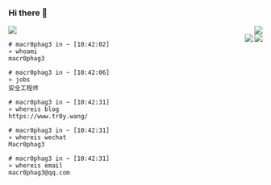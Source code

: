 ### Hi there 👋

<img align="right" style="display:block" src="https://img.shields.io/badge/Language-Python-brightgreen?style=flat&logo=c%2b%2b" />

<img style="display:block" src="https://img.shields.io/badge/Platform-Linux-brightgreen?style=flat&logo=red%20hat" />

<img align="right" style="display:block" src="https://github-readme-stats.vercel.app/api?username=Macr0phag3&show_icons=true&icon_color=CE1D2D&text_color=718096&bg_color=ffffff&hide_title=true">

<img align="right" style="display:block" src="https://img.shields.io/badge/Language-Python-brightgreen?style=flat&logo=c%2b%2b" />

<div align="right">

</div>

```
# macr0phag3 in ~ [10:42:02]
» whoami
macr0phag3

# macr0phag3 in ~ [10:42:06]
» jobs
安全工程师

# macr0phag3 in ~ [10:42:31]
» whereis blog
https://www.tr0y.wang/

# macr0phag3 in ~ [10:42:31]
» whereis wechat
Macr0phag3

# macr0phag3 in ~ [10:42:31]
» whereis email
macr0phag3@qq.com

```
